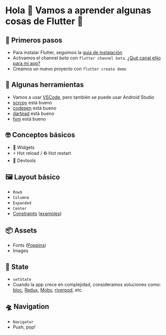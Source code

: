 # Hola 👋 Vamos a aprender algunas cosas de Flutter 🎉

## 🚀 Primeros pasos

* Para instalar Flutter, seguimos la [guía de instalación](https://flutter.dev/docs/get-started/install)
* Activamos el channel _beta_ con `flutter channel beta`. [¿Qué canal elijo para mi app?](https://github.com/flutter/flutter/wiki/Flutter-build-release-channels)
* Creamos un nuevo proyecto con `flutter create demo`

## 🔧 Algunas herramientas

* Vamos a usar [VSCode](https://code.visualstudio.com/download), pero también se puede usar Android Studio
* [scrcpy](https://github.com/Genymobile/scrcpy) está bueno
* [codepen](https://codepen.io/pen/editor/flutter) está bueno
* [dartpad](https://dartpad.dev/) está bueno
* [fvm](https://github.com/leoafarias/fvm) está bueno

## 🤓 Conceptos básicos

* 🧱 Widgets
* ⚡ Hot reload / ♻️ Hot restart
* 🔬 Devtools

## 🖼️ Layout básico

* `Row`s
* `Column`s
* `Expanded`
* `Center`
* [Constraints](https://flutter.dev/docs/development/ui/layout/box-constraints) ([examples](https://flutter.dev/docs/development/ui/layout/constraints))

## 📦 Assets

* Fonts ([Poppins](https://fonts.google.com/specimen/Poppins))
* Images

## 📝 State

* `setState`
* Cuando la app crece en complejidad, consideramos soluciones como: [bloc](https://github.com/felangel/bloc), [Redux](https://github.com/fluttercommunity/redux.dart), [Mobx](https://github.com/mobxjs/mobx.dart), [riverpod](https://github.com/rrousselGit/river_pod), etc.

## 🛸 Navigation

* `Navigator`
* Push, pop!